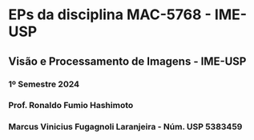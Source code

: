 # EPs da disciplina MAC-5768 - IME-USP
## Visão e Processamento de Imagens - IME-USP
### 1º Semestre 2024 
### Prof. Ronaldo Fumio Hashimoto

### Marcus Vinicius Fugagnoli Laranjeira - Núm. USP 5383459